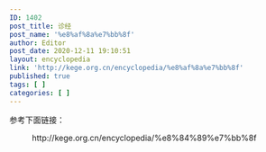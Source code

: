 ```yaml
---
ID: 1402
post_title: 诊经
post_name: '%e8%af%8a%e7%bb%8f'
author: Editor
post_date: 2020-12-11 19:10:51
layout: encyclopedia
link: 'http://kege.org.cn/encyclopedia/%e8%af%8a%e7%bb%8f'
published: true
tags: [ ]
categories: [ ]
---
```

<!-- wp:paragraph -->
<p>参考下面链接：</p>
<!-- /wp:paragraph -->

<!-- wp:core-embed/wordpress {"url":"http://kege.org.cn/encyclopedia/%e8%84%89%e7%bb%8f","type":"wp-embed","providerNameSlug":"kege-org-cn","className":""} -->
<figure class="wp-block-embed-wordpress wp-block-embed is-type-wp-embed is-provider-kege-org-cn"><div class="wp-block-embed__wrapper">
http://kege.org.cn/encyclopedia/%e8%84%89%e7%bb%8f
</div></figure>
<!-- /wp:core-embed/wordpress -->